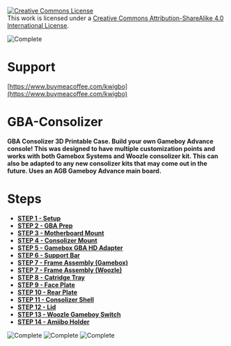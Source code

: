 [![Creative Commons License](https://i.creativecommons.org/l/by-sa/4.0/88x31.png)](http://creativecommons.org/licenses/by-sa/4.0/)  
This work is licensed under a [Creative Commons Attribution-ShareAlike 4.0 International License](http://creativecommons.org/licenses/by-sa/4.0/).

![Complete](Images/Main1.png "Demo")

# Support
[https://www.buymeacoffee.com/kwigbo](https://www.buymeacoffee.com/kwigbo)

# GBA-Consolizer
**GBA Consolizer 3D Printable Case. Build your own Gameboy Advance console! This was designed to have multiple customization points and works with both Gamebox Systems and Woozle consolizer kit. This can also be adapted to any new consolizer kits that may come out in the future. Uses an AGB Gameboy Advance main board.**

# Steps
* **[STEP 1 - Setup](Steps/Step1.md)**
* **[STEP 2 - GBA Prep](Steps/Step2.md)**
* **[STEP 3 - Motherboard Mount](Steps/Step3.md)**
* **[STEP 4 - Consolizer Mount](Steps/Step4.md)**
* **[STEP 5 - Gamebox GBA HD Adapter](Steps/Step5.md)**
* **[STEP 6 - Support Bar](Steps/Step6.md)**
* **[STEP 7 - Frame Assembly (Gamebox)](Steps/Step7.md)**
* **[STEP 7 - Frame Assembly (Woozle)](Steps/Step7b.md)**
* **[STEP 8 - Catridge Tray](Steps/Step8.md)**
* **[STEP 9 - Face Plate](Steps/Step9.md)**
* **[STEP 10 - Rear Plate](Steps/Step10.md)**
* **[STEP 11 - Consolizer Shell](Steps/Step11.md)**
* **[STEP 12 - Lid](Steps/Step12.md)**
* **[STEP 13 - Woozle Gameboy Switch](Steps/Step13.md)**
* **[STEP 14 - Amiibo Holder](Steps/Step14.md)**

![Complete](Images/Main2.png "Demo")
![Complete](Images/Main3.png "Demo")
![Complete](Images/Main4.png "Demo")